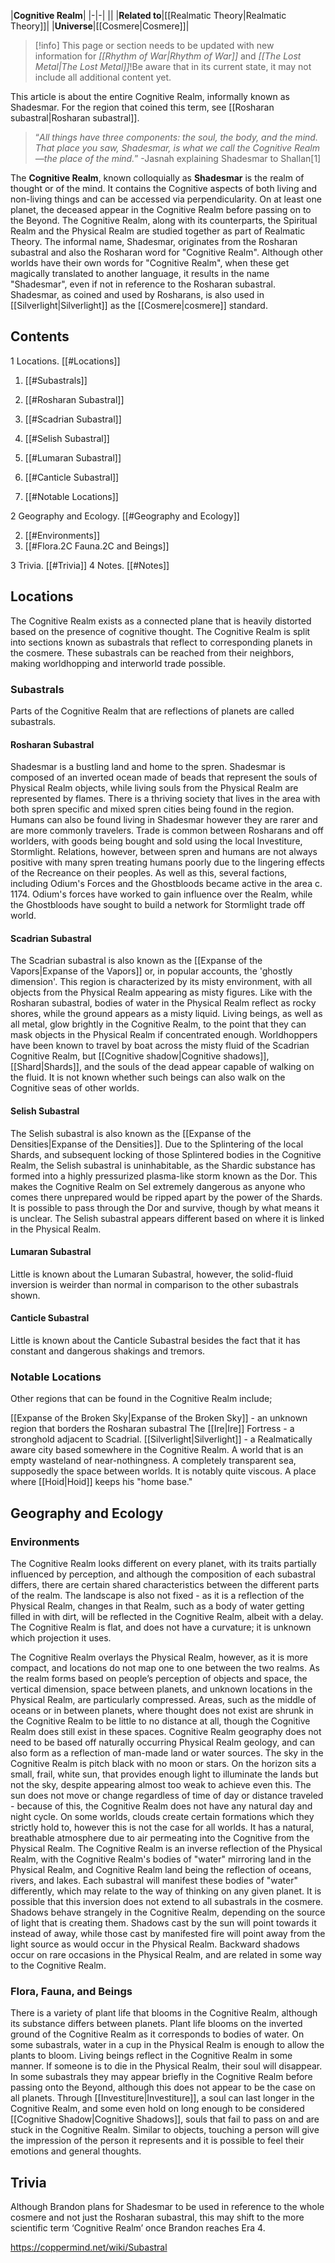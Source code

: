 |**Cognitive Realm**|
|-|-|
||
|**Related to**|[[Realmatic Theory\|Realmatic Theory]]|
|**Universe**|[[Cosmere\|Cosmere]]|

> [!info] This page or section needs to be updated with new information for *[[Rhythm of War\|Rhythm of War]]* and *[[The Lost Metal\|The Lost Metal]]*!Be aware that in its current state, it may not include all additional content yet.

This article is about the entire Cognitive Realm, informally known as Shadesmar. For the region that coined this term, see [[Rosharan subastral\|Rosharan subastral]].
>“*All things have three components: the soul, the body, and the mind. That place you saw, Shadesmar, is what we call the Cognitive Realm—the place of the mind.*”
\-Jasnah explaining Shadesmar to Shallan[1]


The **Cognitive Realm**, known colloquially as **Shadesmar** is the realm of thought or of the mind. It contains the Cognitive aspects of both living and non-living things and can be accessed via perpendicularity. On at least one planet, the deceased appear in the Cognitive Realm before passing on to the Beyond. The Cognitive Realm, along with its counterparts, the Spiritual Realm and the Physical Realm are studied together as part of Realmatic Theory.
The informal name, Shadesmar, originates from the Rosharan subastral and also the Rosharan word for "Cognitive Realm". Although other worlds have their own words for "Cognitive Realm", when these get magically translated to another language, it results in the name "Shadesmar", even if not in reference to the Rosharan subastral. Shadesmar, as coined and used by Rosharans, is also used in [[Silverlight\|Silverlight]] as the [[Cosmere\|cosmere]] standard.

## Contents

1 Locations. [[#Locations]] 

1. [[#Subastrals]] 

1. [[#Rosharan Subastral]] 
1. [[#Scadrian Subastral]] 
1. [[#Selish Subastral]] 
1. [[#Lumaran Subastral]] 
1. [[#Canticle Subastral]] 


1. [[#Notable Locations]] 


2 Geography and Ecology. [[#Geography and Ecology]] 

2. [[#Environments]] 
2. [[#Flora.2C Fauna.2C and Beings]] 


3 Trivia. [[#Trivia]] 
4 Notes. [[#Notes]] 


## Locations
The Cognitive Realm exists as a connected plane that is heavily distorted based on the presence of cognitive thought. The Cognitive Realm is split into sections known as subastrals that reflect to corresponding planets in the cosmere. These subastrals can be reached from their neighbors, making worldhopping and interworld trade possible.

### Subastrals
Parts of the Cognitive Realm that are reflections of planets are called subastrals.

#### Rosharan Subastral

 
Shadesmar is a bustling land and home to the spren. Shadesmar is composed of an inverted ocean made of beads that represent the souls of Physical Realm objects, while living souls from the Physical Realm are represented by flames. There is a thriving society that lives in the area with both spren specific and mixed spren cities being found in the region. Humans can also be found living in Shadesmar however they are rarer and are more commonly travelers. Trade is common between Rosharans and off worlders, with goods being bought and sold using the local Investiture, Stormlight. Relations, however, between spren and humans are not always positive with many spren treating humans poorly due to the lingering effects of the Recreance on their peoples. As well as this, several factions, including Odium's Forces and the Ghostbloods became active in the area c. 1174. Odium's forces have worked to gain influence over the Realm, while the Ghostbloods have sought to build a network for Stormlight trade off world.

#### Scadrian Subastral
The Scadrian subastral is also known as the [[Expanse of the Vapors\|Expanse of the Vapors]] or, in popular accounts, the 'ghostly dimension'. This region is characterized by its misty environment, with all objects from the Physical Realm appearing as misty figures. Like with the Rosharan subastral, bodies of water in the Physical Realm reflect as rocky shores, while the ground appears as a misty liquid. Living beings, as well as all metal, glow brightly in the Cognitive Realm, to the point that they can mask objects in the Physical Realm if concentrated enough.
Worldhoppers have been known to travel by boat across the misty fluid of the Scadrian Cognitive Realm, but [[Cognitive shadow\|Cognitive shadows]], [[Shard\|Shards]], and the souls of the dead appear capable of walking on the fluid. It is not known whether such beings can also walk on the Cognitive seas of other worlds.

#### Selish Subastral
The Selish subastral is also known as the [[Expanse of the Densities\|Expanse of the Densities]]. Due to the Splintering of the local Shards, and subsequent locking of those Splintered bodies in the Cognitive Realm, the Selish subastral is uninhabitable, as the Shardic substance has formed into a highly pressurized plasma-like storm known as the Dor. This makes the Cognitive Realm on Sel extremely dangerous as anyone who comes there unprepared would be ripped apart by the power of the Shards. It is possible to pass through the Dor and survive, though by what means it is unclear.
The Selish subastral appears different based on where it is linked in the Physical Realm.

#### Lumaran Subastral
Little is known about the Lumaran Subastral, however, the solid-fluid inversion is weirder than normal in comparison to the other subastrals shown.

#### Canticle Subastral
Little is known about the Canticle Subastral besides the fact that it has constant and dangerous shakings and tremors.

### Notable Locations
Other regions that can be found in the Cognitive Realm include;

[[Expanse of the Broken Sky\|Expanse of the Broken Sky]] - an unknown region that borders the Rosharan subastral
The [[Ire\|Ire]] Fortress - a stronghold adjacent to Scadrial.
[[Silverlight\|Silverlight]] - a Realmatically aware city based somewhere in the Cognitive Realm.
A world that is an empty wasteland of near-nothingness.
A completely transparent sea, supposedly the space between worlds. It is notably quite viscous.
A place where [[Hoid\|Hoid]] keeps his "home base."
## Geography and Ecology
### Environments
The Cognitive Realm looks different on every planet, with its traits partially influenced by perception, and although the composition of each subastral differs, there are certain shared characteristics between the different parts of the realm. The landscape is also not fixed - as it is a reflection of the Physical Realm, changes in that Realm, such as a body of water getting filled in with dirt, will be reflected in the Cognitive Realm, albeit with a delay. The Cognitive Realm is flat, and does not have a curvature; it is unknown which projection it uses.

 
The Cognitive Realm overlays the Physical Realm, however, as it is more compact, and locations do not map one to one between the two realms. As the realm forms based on people’s perception of objects and space, the vertical dimension, space between planets, and unknown locations in the Physical Realm, are particularly compressed. Areas, such as the middle of oceans or in between planets, where thought does not exist are shrunk in the Cognitive Realm to be little to no distance at all, though the Cognitive Realm does still exist in these spaces. Cognitive Realm geography does not need to be based off naturally occurring Physical Realm geology, and can also form as a reflection of man-made land or water sources.
The sky in the Cognitive Realm is pitch black with no moon or stars. On the horizon sits a small, frail, white sun, that provides enough light to illuminate the lands but not the sky, despite appearing almost too weak to achieve even this. The sun does not move or change regardless of time of day or distance traveled - because of this, the Cognitive Realm does not have any natural day and night cycle. On some worlds, clouds create certain formations which they strictly hold to, however this is not the case for all worlds. It has a natural, breathable atmosphere due to air permeating into the Cognitive from the Physical Realm.
The Cognitive Realm is an inverse reflection of the Physical Realm, with the Cognitive Realm's bodies of "water" mirroring land in the Physical Realm, and Cognitive Realm land being the reflection of oceans, rivers, and lakes. Each subastral will manifest these bodies of "water" differently, which may relate to the way of thinking on any given planet. It is possible that this inversion does not extend to all subastrals in the cosmere.
Shadows behave strangely in the Cognitive Realm, depending on the source of light that is creating them. Shadows cast by the sun will point towards it instead of away, while those cast by manifested fire will point away from the light source as would occur in the Physical Realm. Backward shadows occur on rare occasions in the Physical Realm, and are related in some way to the Cognitive Realm.

### Flora, Fauna, and Beings
There is a variety of plant life that blooms in the Cognitive Realm, although its substance differs between planets. Plant life blooms on the inverted ground of the Cognitive Realm as it corresponds to bodies of water. On some subastrals, water in a cup in the Physical Realm is enough to allow the plants to bloom.
Living beings reflect in the Cognitive Realm in some manner. If someone is to die in the Physical Realm, their soul will disappear. In some subastrals they may appear briefly in the Cognitive Realm before passing onto the Beyond, although this does not appear to be the case on all planets. Through [[Investiture\|Investiture]], a soul can last longer in the Cognitive Realm, and some even hold on long enough to be considered [[Cognitive Shadow\|Cognitive Shadows]], souls that fail to pass on and are stuck in the Cognitive Realm. Similar to objects, touching a person will give the impression of the person it represents and it is possible to feel their emotions and general thoughts.

## Trivia
Although Brandon plans for Shadesmar to be used in reference to the whole cosmere and not just the Rosharan subastral, this may shift to the more scientific term ‘Cognitive Realm’ once Brandon reaches Era 4.


https://coppermind.net/wiki/Subastral